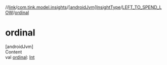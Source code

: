 //[link](../../../index.md)/[com.tink.model.insights](../../index.md)/[[androidJvm]InsightType](../index.md)/[LEFT_TO_SPEND_LOW](index.md)/[ordinal](ordinal.md)



# ordinal  
[androidJvm]  
Content  
val [ordinal](ordinal.md): [Int](https://kotlinlang.org/api/latest/jvm/stdlib/kotlin/-int/index.html)  



